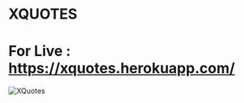 # XQUOTES

# For Live : https://xquotes.herokuapp.com/

![XQuotes](https://user-images.githubusercontent.com/93766996/142766576-84e8294e-308c-408d-9d51-a81ba88f98df.JPG)


